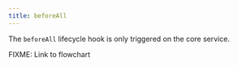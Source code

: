```yaml
---
title: beforeAll
---
```


The `beforeAll` lifecycle hook is only triggered on the core service.

FIXME: Link to flowchart
